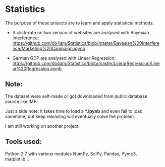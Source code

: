 # Statistics
  The purpose of these projects are to learn and apply statistical methods.

  * A click-rate on two version of websites are analysed with Bayesian Interference:
    https://github.com/do4am/Statistics/blob/master/Bayesian%20Interference/Marketing%20Campaign.ipynb
    
  * German GDP are analysed with Linear Regression: 
    https://github.com/do4am/Statistics/blob/master/LinearRegression/Linear%20Regression.ipynb

## Note:
  The dataset were self-made or got downloaded from public database source like IMF.

  Just a side note: it takes time to load a __*.ipynb__ and even fail to load sometime, but keep reloading will eventually solve the problem.

  I am still working on another project.

## Tools used: 
  Python 2.7 with various modules NumPy, SciPy, Pandas, Pymc3, matplotlib...
